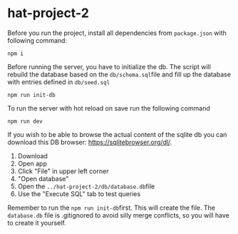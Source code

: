 # hat-project-2

Before you run the project, install all dependencies from `package.json` with following command:

    npm i

Before running the server, you have to initialize the db. The script will rebuild the database based on the `db/schema.sql`file and fill up the database with entries defined in `db/seed.sql`

    npm run init-db

To run the server with hot reload on save run the following command

    npm run dev

If you wish to be able to browse the actual content of the sqlite db you can download this DB browser: https://sqlitebrowser.org/dl/.

1. Download
2. Open app
3. Click "File" in upper left corner
4. "Open database"
5. Open the `../hat-project-2/db/database.db`file
6. Use the "Execute SQL" tab to test queries

Remember to run the `npm run init-db`first. This will create the file. The `database.db` file is .gitignored to avoid silly merge conflicts, so you will have to create it yourself.
